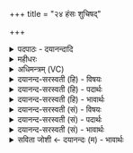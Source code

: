 +++
title = "२४ हंसः शुचिषद्"

+++
<details><summary>पदपाठः - दयानन्दादि</summary>

ह॒ꣳसः। शु॒चि॒षत्। शु॒चि॒सदिति॑ शु॒चि॒ऽसत्। वसुः॑। अ॒न्त॒रि॒क्ष॒सदित्य॑न्तरिक्ष॒ऽसत्। होता॑। वे॒दि॒षत्। वे॒दि॒सदिति॑ वे॒दि॒ऽसत्। अति॑थिः। दु॒रो॒ण॒सदिति॑ दुरोण॒ऽसत्। नृ॒षत्। नृ॒सदिति॑ नृ॒ऽसत्। व॒र॒सदिति॑ वर॒ऽसत्। ऋ॒त॒सदित्यृ॑त॒ऽसत्। व्यो॒म॒सदिति॑ व्योम॒ऽसत्। अ॒ब्जा इत्य॒प्ऽजाः। गो॒जा इति॑ गो॒ऽजाः। ऋ॒त॒जा इत्यृ॑त॒ऽजाः। अ॒द्रि॒जा इत्य॑द्रि॒ऽजाः। ऋ॒तम्। बृ॒हत्। २४।
</details>

<details><summary>महीधरः</summary>

म० 'अवरोहति हᳪं᳭सः शुचिषदिति' (का० १५ । ६ । २५)। यजमानो रथादवरोहति । सप्रपञ्चपरब्रह्माभिधायिनी सूर्यदेवत्यातिजगती वामदेवदृष्टा । हन्त्यहंकारमिति हंसो भगवानादित्य एवंविधः त्वं प्रत्यवतरामीति वाक्यशेषः। किंभूतो हंसः । शुचिषत् शुचौ दीप्तौ सीदतीति शुचिषत् आदित्यरूपेण । तथा वसुर्वासयिता नराणां प्रवर्तकः। अन्तरिक्षे सीदतीत्यन्तरिक्षसत् वायुरूपेण । होता आह्वाता देवानाम् । वेदौ सीदतीति वेदिषत् अग्निरूपेण । अतिथिः सर्वेषां पूज्यः । दुरोणे यज्ञगृहे सीदतीति दुरोणसत् आहवनीयादिरूपेण । नृषु मनुष्येषु प्राणभावेन सीदतीति नृषत् । वरेषु उत्कृष्टेषु स्थानेषु सीदतीति वरसत् । ऋते यज्ञे सीदतीति ऋतसत् । व्योम्नि आकाशे मण्डलरूपेण सीदतीति व्योमसत् । एवं सर्वत्र स्थितत्वेन स्तुत्वा सर्वत्रोत्पत्तिद्वारेण स्तौति । यः अब्जाः अप्सु उदकेषु जायते मत्स्यादिरूपेणेत्यब्जाः । गवि पृथिव्यां जायते चतुर्विधभूतग्रामरूपेणेति गोजाः । ऋते सत्ये जायत इति ऋतजाः । अद्रौ पाषाणे अग्निरूपेण जायत इत्यद्रिजाः । अद्रिर्मेघो वा अद्रौ मेघे जलरूपेण जायत इति वा । ऋतम् 'ऋ गतौ' सर्वत्र गतम् । बृहत् महत्परिवृद्धमपर्यन्तं परब्रह्मरूपो यो हंसस्तं प्रति रथादवतरामीति भावः । यद्वा हंसशब्देन रथ उच्यते । हन्ति पृथिवीमिति हंसः रथः । बृहत् महत् प्रौढमृतं यज्ञं संपादयत्विति शेषः । किंभूतो हंसः । शुचिषत् शुचौ देवयजने  
रथवाहने वा सीदतीति । वसुः स्वस्योपरि यजमानं वासयतीति । अन्तरिक्षसत् वृक्षगुल्माद्यनवरुद्धेऽन्तरिक्षे सीदतीति । होता होतृसमानः । तदेव कथमित्यत आह । वेदिषत् वेद्यां सीदतीति । अतिथिः अतिथिवत्पूज्यः । दुरोणसत् दुरोणे यज्ञगृहे सीदतीति । नृषत् नृषु वाहकत्वेन सीदतीति । वरसत् वरे श्रेष्ठे राजगृहे सीदतीति । ऋतसत् ऋते यज्ञे, वाजपेयादौ सीदतीति व्योमसत् । सूर्यं वोढुं व्योमन्याकाशे सीदतीति । अब्जाः 'अप्सुयोनिर्वा अश्व' इति श्रुतेरद्भ्यो जातैरश्वैरुपेतत्वादब्जाः । गोजाः गोशब्दवाच्याद्वज्राज्जायत इति गोजाः । 'इन्द्रो वृत्राय वज्रं प्राहरत् स त्रेधा व्यभवत्तस्य स्फ्यस्तृतीयं रथस्तृतीयं यूपस्तृतीयम्' इति तैत्तिरीयश्रुतेः । ऋतजाः ऋतं यज्ञमुद्दिश्य जातत्वादृतजाः । अद्रिजाः अद्रिभ्यः पाषाणसदृशकाष्ठेभ्यो जातत्वादद्रिजाः ॥ २४ ॥  
पञ्चविंशी।
</details>

<details><summary>अधिमन्त्रम् (VC)</summary>

- सूर्यो देवता
- वामदेव ऋषिः
- भुरिग् आर्षी जगती
- निषादः
</details>

<details><summary>दयानन्द-सरस्वती (हि) - विषयः</summary>

मनुष्य लोग ईश्वर की उपासनापूर्वक सबके लिये न्याय और अच्छी शिक्षा करें, यह विषय अगले मन्त्र में कहा है ॥
</details>

<details><summary>दयानन्द-सरस्वती (हि) - पदार्थः</summary>

पदार्थान्वयभाषाः -  हे मनुष्यो ! आप लोगों को चाहिये कि जो परमेश्वर (हंसः) सब पदार्थों को स्थूल करता (शुचिषत्) पवित्र पदार्थों में स्थित (वसुः) निवास करता और कराता (अन्तरिक्षसत्) अवकाश में रहता (होता) सब पदार्थ देता ग्रहण करता और प्रलय करता (वेदिषत्) पृथिवी में व्यापक (अतिथिः) अभ्यागत के समान सत्कार करने योग्य (दुरोणसत्) घर में स्थित (नृषत्) मनुष्यों के भीतर रहता (वरसत्) उत्तम पदार्थों में वसता (ऋतसत्) सत्यप्रकृति आदि नामवाले कारण में स्थित (व्योमसत्) पोल में रहता (अब्जाः) जलों को प्रसिद्ध करता (गोजाः) पृथिवी आदि तत्त्वों को उत्पन्न करता (ऋतजाः) सत्यविद्याओं के पुस्तक वेदों को प्रसिद्ध करता (अद्रिजाः) मेघ, पर्वत और वृक्ष आदि को रचता (ऋतम्) सत्यस्वरूप और (बृहत्) सब से बड़ा अनन्त है, उसी की उपासना करो ॥२४॥
</details>

<details><summary>दयानन्द-सरस्वती (हि) - भावार्थः</summary>

भावार्थभाषाः -  मनुष्यों को उचित है कि सर्वत्र व्यापक और पदार्थों की शुद्धि करनेहारे ब्रह्म परमात्मा ही की उपासना करें, क्योंकि उस की उपासना के बिना किसी को धर्म्म, अर्थ, काम, मोक्ष से होनेवाला पूर्ण सुख कभी नहीं हो सकता ॥२४॥
</details>

<details><summary>दयानन्द-सरस्वती (सं) - विषयः</summary>

मनुष्यैरीश्वरोपासनेन न्यायसुशिक्षे कार्य्ये इत्याह ॥
</details>

<details><summary>दयानन्द-सरस्वती (सं) - पदार्थः</summary>

पदार्थान्वयभाषाः -  हे मनुष्या ! भवन्तो यः परमेश्वरो हंसः शुचिषद् वसुरन्तरिक्षसद्धोता वेदिषदतिथिर्दुरोणसन्नृषद् वरसदृतसद् व्योमसदब्जा गोजा ऋतजा अद्रिजा ऋतं बृहदस्ति तमेवोपासीरन् ॥२४॥
</details>

<details><summary>दयानन्द-सरस्वती (सं) - भावार्थः</summary>

भावार्थभाषाः -  मनुष्यैः सर्वव्यापकं पवित्रकरं ब्रह्मैवोपास्यमस्ति। न खल्वेतस्योपासनेन विना किञ्चिदपि पूर्णं धर्मार्थकाममोक्षजं सुखं भवितुं शक्यम् ॥२४॥
</details>

<details><summary>सविता जोशी ← दयानन्दः (म) - भावार्थः</summary>

भावार्थभाषाः -  माणसांनी सर्वत्र व्यापक असलेल्या व पदार्थांना शुद्ध करणाऱ्या ब्रह्माची उपासना करावी, कारण त्याच्या उपासनेखेरीज कुणालाही धर्म, अर्थ, काम, मोक्ष यांचे पूर्ण सुख प्राप्त होऊ शकत नाही.
</details>